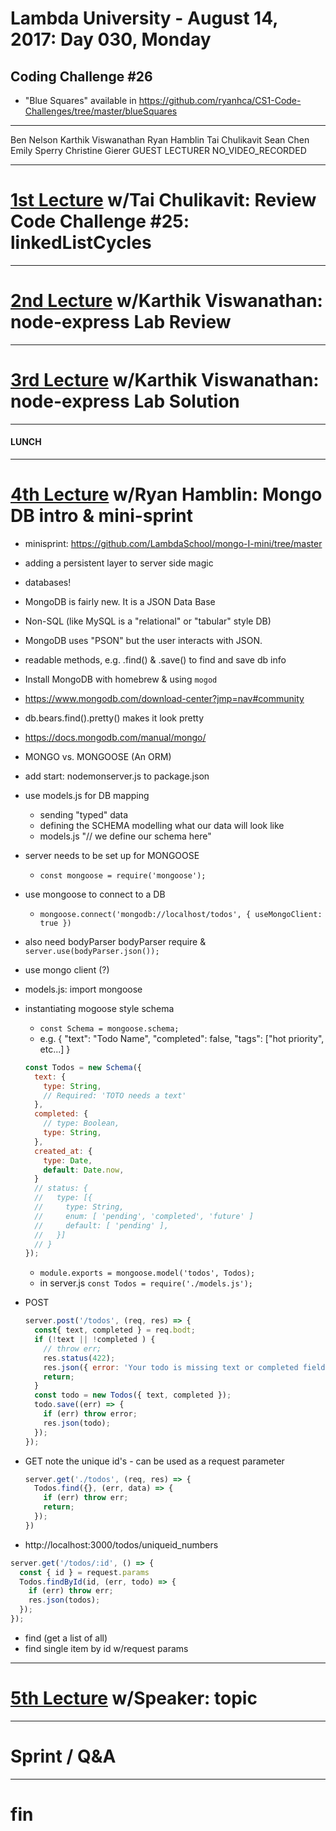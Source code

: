 # Lambda University - August 14, 2017: Day 030, Monday
## Coding Challenge #26
- "Blue Squares" available in https://github.com/ryanhca/CS1-Code-Challenges/tree/master/blueSquares
***
Ben Nelson
Karthik Viswanathan
Ryan Hamblin
Tai Chulikavit
Sean Chen
Emily Sperry
Christine Gierer
GUEST LECTURER
NO_VIDEO_RECORDED
***
# [1st Lecture](https://youtu.be/FAbIdzLePUA) w/Tai Chulikavit: Review Code Challenge #25: linkedListCycles
***
# [2nd Lecture](NO_VIDEO_RECORDED) w/Karthik Viswanathan: node-express Lab Review
***
# [3rd Lecture](https://youtu.be/kE3poobSJAk) w/Karthik Viswanathan: node-express Lab Solution
***
#### LUNCH
***
# [4th Lecture](https://youtu.be/mc26S-0FeSA) w/Ryan Hamblin: Mongo DB intro & mini-sprint
- minisprint: https://github.com/LambdaSchool/mongo-I-mini/tree/master
- adding a persistent layer to server side magic
- databases!
- MongoDB is fairly new. It is a JSON Data Base
- Non-SQL (like MySQL is a "relational" or "tabular" style DB)
- MongoDB uses "PSON" but the user interacts with JSON.
- readable methods, e.g. .find() & .save() to find and save db info
- Install MongoDB with homebrew & using `mogod`
- https://www.mongodb.com/download-center?jmp=nav#community
- db.bears.find().pretty() makes it look pretty
- https://docs.mongodb.com/manual/mongo/
- MONGO vs. MONGOOSE (An ORM)
- add start: nodemonserver.js to package.json
- use models.js for DB mapping
  - sending "typed" data
  - defining the SCHEMA modelling what our data will look like
  - models.js "// we define our schema here"
- server needs to be set up for MONGOOSE
  - `const mongoose = require('mongoose');`
- use mongoose to connect to a DB
  - `mongoose.connect('mongodb://localhost/todos', { useMongoClient: true })`
- also need bodyParser bodyParser require & `server.use(bodyParser.json());`
- use mongo client (?)
- models.js: import mongoose
- instantiating mogoose style schema
  - `const Schema = mongoose.schema;`
  - e.g. { "text": "Todo Name", "completed": false, "tags": ["hot priority", etc...] }
  ```js
  const Todos = new Schema({
    text: {
      type: String,
      // Required: 'TOTO needs a text'
    },
    completed: {
      // type: Boolean,
      type: String,
    },
    created_at: {
      type: Date,
      default: Date.now,
    }
    // status: {
    //   type: [{
    //     type: String,
    //     enum: [ 'pending', 'completed', 'future' ]
    //     default: [ 'pending' ],
    //   }]
    // }
  });
  ```

  - `module.exports = mongoose.model('todos', Todos);`
  - in server.js `const Todos = require('./models.js');`
- POST
  ```js
  server.post('/todos', (req, res) => {
    const{ text, completed } = req.bodt;
    if (!text || !completed ) {
      // throw err;
      res.status(422);
      res.json({ error: 'Your todo is missing text or completed field' });
      return;
    }
    const todo = new Todos({ text, completed });
    todo.save((err) => {
      if (err) throw error;
      res.json(todo);
    });
  });
  ```

- GET note the unique id's - can be used as a request parameter
  ```js
  server.get('./todos', (req, res) => {
    Todos.find({}, (err, data) => {
      if (err) throw err;
      return;
    });
  })
  ```

- http://localhost:3000/todos/uniqueid_numbers
```js
server.get('/todos/:id', () => {
  const { id } = request.params
  Todos.findById(id, (err, todo) => {
    if (err) throw err;
    res.json(todos);
  });
});
```

- find (get a list of all)
- find single item by id w/request params

***
# [5th Lecture](VIDEO_RECORDED_NOT_POSTED) w/Speaker: topic
***
# Sprint / Q&A
***
# fin
